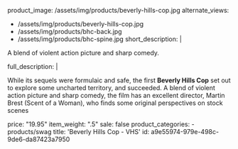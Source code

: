 product_image: /assets/img/products/beverly-hills-cop.jpg
alternate_views:
  - /assets/img/products/beverly-hills-cop.jpg
  - /assets/img/products/bhc-back.jpg
  - /assets/img/products/bhc-spine.jpg
short_description: |
  <p>A blend of violent action picture and sharp comedy.
  </p>
full_description: |
  <p>While its sequels were formulaic and safe, the first <strong>Beverly Hills Cop</strong> set out to explore some uncharted territory, and succeeded. A blend of violent action picture and sharp comedy, the film has an excellent director, Martin Brest (Scent of a Woman), who finds some original perspectives on stock scenes
  </p>
price: "19.95"
item_weight: ".5"
sale: false
product_categories:
  - products/swag
title: 'Beverly Hills Cop - VHS'
id: a9e55974-979e-498c-9de6-da87423a7950
